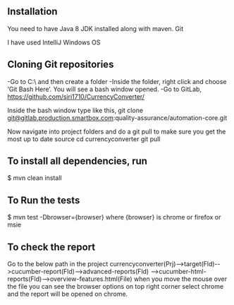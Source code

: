 Installation
-------------
You need to have Java 8 JDK installed along with maven.
Git

I have used IntelliJ
Windows OS

Cloning Git repositories
------------------------
-Go to C:\ and then create a folder
-Inside the folder, right click and choose ‘Git Bash Here’. You will see a bash window opened.
-Go to GitLab, https://github.com/siri1710/CurrencyConverter/

Inside the bash window type like this, git clone git@gitlab.production.smartbox.com:quality-assurance/automation-core.git

Now navigate into project folders and do a git pull to make sure you get the most up to date source
cd currencyconverter
git pull


To install all dependencies, run
--------------------------------
$ mvn clean install

To Run the tests
----------------
$ mvn test -Dbrowser={browser} where {browser} is chrome or firefox or msie


To check the report
-------------------
Go to the below path in the project
currencyconverter(Prj)-->target(Fld)-->cucumber-report(Fld)-->advanced-reports(Fld)
-->cucumber-html-reports(Fld)-->overview-features.html(File)
when you move the mouse over the file you can see the browser options on top right corner
select chrome and the report will be opened on chrome.